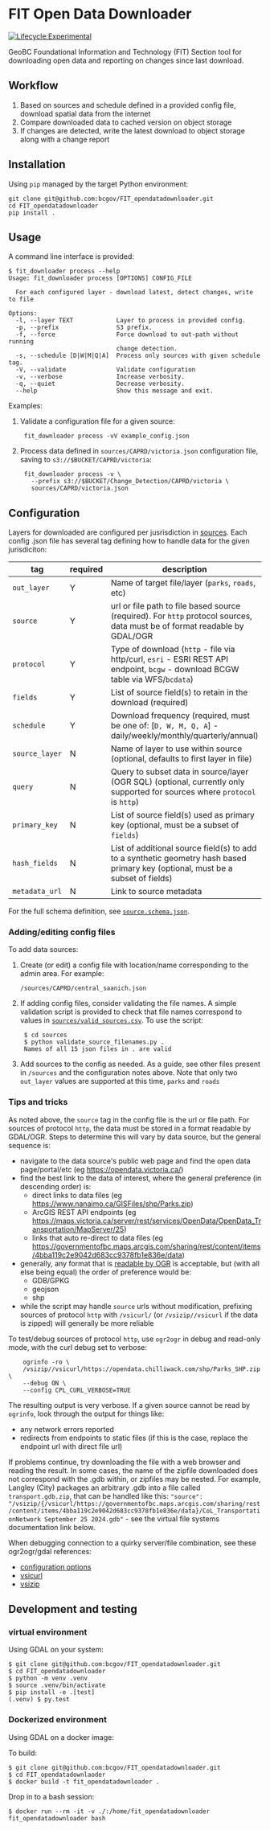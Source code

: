 # FIT Open Data Downloader

[![Lifecycle:Experimental](https://img.shields.io/badge/Lifecycle-Experimental-339999)](https://github.com/bcgov/repomountie/blob/master/doc/lifecycle-badges.md)

GeoBC Foundational Information and Technology (FIT) Section tool for downloading open data and reporting on changes since last download.

## Workflow

1. Based on sources and schedule defined in a provided config file, download spatial data from the internet
2. Compare downloaded data to cached version on object storage
3. If changes are detected, write the latest download to object storage along with a change report


## Installation

Using `pip` managed by the target Python environment:

	git clone git@github.com:bcgov/FIT_opendatadownloader.git
	cd FIT_opendatadownloader
	pip install .


## Usage

A command line interface is provided:

```
$ fit_downloader process --help
Usage: fit_downloader process [OPTIONS] CONFIG_FILE

  For each configured layer - download latest, detect changes, write to file

Options:
  -l, --layer TEXT            Layer to process in provided config.
  -p, --prefix                S3 prefix.
  -f, --force                 Force download to out-path without running
                              change detection.
  -s, --schedule [D|W|M|Q|A]  Process only sources with given schedule tag.
  -V, --validate              Validate configuration
  -v, --verbose               Increase verbosity.
  -q, --quiet                 Decrease verbosity.
  --help                      Show this message and exit.

```

Examples:

1. Validate a configuration file for a given source:
	
		fit_downloader process -vV example_config.json

2. Process data defined in `sources/CAPRD/victoria.json` configuration file, saving to `s3://$BUCKET/CAPRD/victoria`:

		fit_downloader process -v \
		  --prefix s3://$BUCKET/Change_Detection/CAPRD/victoria \
		  sources/CAPRD/victoria.json 


## Configuration

Layers for downloaded are configured per jusrisdiction in [sources](sources). 
Each config .json file has several tag defining how to handle data for the given jurisdiciton:

| tag            | required              | description                                                                          |
|----------------| --------------------- |--------------------------------------------------------------------------------------|
| `out_layer`    |  Y                    | Name of target file/layer (`parks`, `roads`, etc)                                    |
| `source`       |  Y                    | url or file path to file based source (required). For `http` protocol sources, data must be of format readable by GDAL/OGR        |
| `protocol`     |  Y                    | Type of download (`http` - file via http/curl, `esri` - ESRI REST API endpoint, `bcgw` - download BCGW table via WFS/`bcdata`)          |
| `fields`       |  Y                    | List of source field(s) to retain in the download (required)                         |
| `schedule   `  |  Y                    | Download frequency (required, must be one of: [`D, W, M, Q, A`] - daily/weekly/monthly/quarterly/annual) |
| `source_layer` |  N                    | Name of layer to use within source (optional, defaults to first layer in file)       |
| `query`        |  N                    | Query to subset data in source/layer (OGR SQL) (optional, currently only supported for sources where `protocol` is `http`) | 
| `primary_key`  |  N                    | List of source field(s) used as primary key (optional, must be a subset of `fields`) |
| `hash_fields`  |  N                    | List of additional source field(s) to add to a synthetic geometry hash based primary key (optional, must be a subset of fields) |
| `metadata_url` |  N                    | Link to source metadata                                                    |


For the full schema definition, see [`source.schema.json`](source_schema.json).

### Adding/editing config files

To add data sources:

1. Create (or edit) a config file with location/name corresponding to the admin area. For example:

	`/sources/CAPRD/central_saanich.json`

2. If adding config files, consider validating the file names. A simple validation script is provided to check that file names correspond to values in [`sources/valid_sources.csv`](sources/valid_sources.csv).
To use the script:

		$ cd sources
		$ python validate_source_filenames.py .
		Names of all 15 json files in . are valid

3. Add sources to the config as needed. As a guide, see other files present in `/sources` and the configuration notes above.
  Note that only two `out_layer` values are supported at this time, `parks` and `roads`

### Tips and tricks

As noted above, the `source` tag in the config file is the url or file path. For sources of protocol `http`, the data must be stored in a format readable by GDAL/OGR.
Steps to determine this will vary by data source, but the general sequence is:

- navigate to the data source's public web page and find the open data page/portal/etc (eg https://opendata.victoria.ca/)
- find the best link to the data of interest, where the general preference (in descending order) is:
	+ direct links to data files (eg https://www.nanaimo.ca/GISFiles/shp/Parks.zip)
	+ ArcGIS REST API endpoints (eg https://maps.victoria.ca/server/rest/services/OpenData/OpenData_Transportation/MapServer/25)
	+ links that auto re-direct to data files (eg https://governmentofbc.maps.arcgis.com/sharing/rest/content/items/4bba119c2e9042d683cc9378fb1e836e/data)
- generally, any format that is [readable by OGR](https://gdal.org/en/stable/drivers/vector/index.html) is acceptable, but (with all else being equal) the order of preference would be:
	+ GDB/GPKG
	+ geojson
	+ shp
- while the script may handle `source` urls without modification, prefixing sources of protocol `http` with `/vsicurl/` (or `/vsizip//vsicurl` if the data is zipped) will generally be more reliable

To test/debug sources of protocol `http`, use `ogr2ogr` in debug and read-only mode, with the curl debug set to verbose:

		ogrinfo -ro \
	    /vsizip//vsicurl/https://opendata.chilliwack.com/shp/Parks_SHP.zip \
	    --debug ON \
	    --config CPL_CURL_VERBOSE=TRUE

The resulting output is very verbose. If a given source cannot be read by `ogrinfo`, look through the output for things like:

- any network errors reported
- redirects from endpoints to static files (if this is the case, replace the endpoint url with direct file url)

If problems continue, try downloading the file with a web browser and reading the result.
In some cases, the name of the zipfile downloaded does not correspond with the .gdb within, or zipfiles may be nested.
For example, Langley (City) packages an arbitrary .gdb into a file called `transport.gdb.zip`, that can be handled like this:
`"source": "/vsizip/{/vsicurl/https://governmentofbc.maps.arcgis.com/sharing/rest/content/items/4bba119c2e9042d683cc9378fb1e836e/data}/CoL_TransportationNetwork September 25 2024.gdb"` - see the virtual file systems documentation link below. 

When debugging connection to a quirky server/file combination, see these ogr2ogr/gdal references:

- [configuration options](https://gdal.org/en/stable/user/configoptions.html#global-configuration-options)
- [vsicurl](https://gdal.org/en/stable/user/virtual_file_systems.html#vsicurl-http-https-ftp-files-random-access)
- [vsizip](https://gdal.org/en/stable/user/virtual_file_systems.html#read-capabilities)

## Development and testing

### virtual environment

Using GDAL on your system:

	$ git clone git@github.com:bcgov/FIT_opendatadownloader.git
	$ cd FIT_opendatadownloader
	$ python -m venv .venv
	$ source .venv/bin/activate
	$ pip install -e .[test]
	(.venv) $ py.test

### Dockerized environment

Using GDAL on a docker image:

To build:

	$ git clone git@github.com:bcgov/FIT_opendatadownloader.git
	$ cd FIT_opendatadownlaoder
	$ docker build -t fit_opendatadownloader .

Drop in to a bash session:

	$ docker run --rm -it -v ./:/home/fit_opendatadownloader fit_opendatadownloader bash
